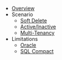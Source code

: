 - [Overview](overview.md)
- Scenario
   - [Soft Delete](soft-delete.md)
   - [Active/Inactive](active-inactive.md)
   - [Multi-Tenancy](multi-tenancy.md)
- Limitations
   - [Oracle](oracle.md)
   - [SQL Compact](sql-compact.md)
   
